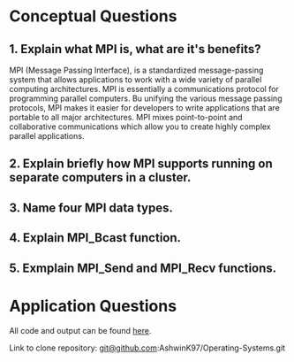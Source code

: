 # Conceptual Questions

## 1. Explain what MPI is, what are it's benefits?
MPI (Message Passing Interface), is a standardized message-passing system that allows applications to work with a wide variety of parallel computing architectures. MPI is essentially a communications protocol for programming parallel computers. Bu unifying the various message passing protocols, MPI makes it easier for developers to write applications that are portable to all major architectures. MPI mixes point-to-point and collaborative communications which allow you to create highly complex parallel applications.

## 2. Explain briefly how MPI supports running on separate computers in a cluster.

## 3. Name **four** MPI data types.

## 4. Explain MPI_Bcast function.

## 5. Exmplain MPI_Send and MPI_Recv functions.

# Application Questions

All code and output can be found [here](https://github.com/AshwinK97/Operating-Systems/tree/master/Tutorials/Tutorial%2010).

Link to clone repository: git@github.com:AshwinK97/Operating-Systems.git
